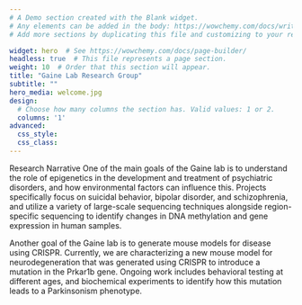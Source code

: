 ```yaml
---
# A Demo section created with the Blank widget.
# Any elements can be added in the body: https://wowchemy.com/docs/writing-markdown-latex/
# Add more sections by duplicating this file and customizing to your requirements.

widget: hero  # See https://wowchemy.com/docs/page-builder/
headless: true  # This file represents a page section.
weight: 10  # Order that this section will appear.
title: "Gaine Lab Research Group"
subtitle: ""
hero_media: welcome.jpg
design:
  # Choose how many columns the section has. Valid values: 1 or 2.
  columns: '1'
advanced:
  css_style:
  css_class:
---
```


Research Narrative
One of the main goals of the Gaine lab is to understand the role of epigenetics in the development and treatment of psychiatric disorders, and how environmental factors can influence this. Projects specifically focus on suicidal behavior, bipolar disorder, and schizophrenia, and utilize a variety of large-scale sequencing techniques alongside region-specific sequencing to identify changes in DNA methylation and gene expression in human samples.

Another goal of the Gaine lab is to generate mouse models for disease using CRISPR. Currently, we are characterizing a new mouse model for neurodegeneration that was generated using CRISPR to introduce a mutation in the Prkar1b gene. Ongoing work includes behavioral testing at different ages, and biochemical experiments to identify how this mutation leads to a Parkinsonism phenotype.
